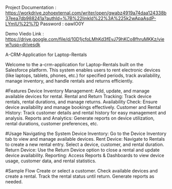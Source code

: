 Project Documentation : https://workdrive.zohoexternal.com/writer/open/gwabz4919a74daa124338b37eea7db988241a?authId=%7B%22linkId%22%3A%225k2wApaAsdP-LYmlU%22%7D
Password : oawIO0Y

Demo Viedo Link : https://drive.google.com/file/d/10D1jcfoLMhKd3fEvJ79hKCo8fhruMKKz/view?usp=drivesdk

A-CRM-Application for Laptop-Rentals

Welcome to the a-crm-application for Laptop-Rentals built on the Salesforce platform. This system enables users to rent electronic devices (like laptops, tablets, phones, etc.) for specified periods, track availability, manage inventory, and handle rentals and returns efficiently.

#Features Device Inventory Management: Add, update, and manage available devices for rental. Rental and Return Tracking: Track device rentals, rental durations, and manage returns. Availability Check: Ensure device availability and manage bookings effectively. Customer and Rental History: Track customer details and rental history for easy management and analysis. Reports and Analytics: Generate reports on device utilization, rental durations, customer preferences, etc.

#Usage Navigating the System Device Inventory: Go to the Device Inventory tab to view and manage available devices. Rent Device: Navigate to Rentals to create a new rental entry. Select a device, customer, and rental duration. Return Device: Use the Return Device option to close a rental and update device availability. Reporting: Access Reports & Dashboards to view device usage, customer data, and rental statistics.

#Sample Flow Create or select a customer. Check available devices and create a rental. Track the rental status until return. Generate reports as needed.
